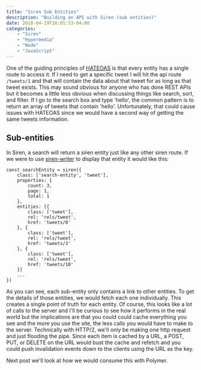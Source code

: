 ```yaml
---
title: "Siren Sub Entities"
description: "Building an API with Siren (sub entities)"
date: 2018-04-19T16:01:53-04:00
categories: 
    - "Siren"
    - "Hypermedia"
    - "Node"
    - "JavaScript"
---
```


One of the guiding principles of [HATEOAS](https://en.wikipedia.org/wiki/HATEOAS) is that every entity has a single route to access it. If I need to get a specific tweet I will hit the api route `/tweets/1` and that will contain the data about that tweet for as long as that tweet exists. This may sound obvious for anyone who has done REST APIs but it becomes a little less obvious when discussing things like search, sort, and filter. If I go to the search box and type 'hello', the common pattern is to return an array of tweets that contain 'hello'. Unfortunately, that could cause issues with HATEOAS since we would have a second way of getting the same tweets information.

## Sub-entities

In Siren, a search will return a siren entity just like any other siren route. If we were to use [siren-writer](https://github.com/dominicbarnes/node-siren-writer) to display that entity it would like this:

```
const searchEntity = siren({
    class: ['search-entity', 'tweet'],
    properties: {
        count: 3,
        page: 1,
        total: 1
    },
    entities: [{
        class: ['tweet'],
        rel: 'rels/tweet',
        href: 'tweets/0'
    }, {
        class: ['tweet'],
        rel: 'rels/tweet',
        href: 'tweets/3'
    }, {
        class: ['tweet'],
        rel: 'rels/tweet',
        href: 'tweets/10'
    }]
    ...
})
```

As you can see, each sub-entity only contains a link to other entities. To get the details of those entities, we would fetch each one individually. This creates a single point of truth for each entity. Of course, this looks like a lot of calls to the server and I'll be curious to see how it performs in the real world but the implications are that you could could cache everything you see and the more you use the site, the less calls you would have to make to the server. Technically with HTTP/2, we'll only be making one http request and just flooding the pipe. Since each item is cached by a URL, a POST, PUT, or DELETE on the URL would bust the cache and refetch and you could push invalidation events down to the clients using the URL as the key. 

Next post we'll look at how we would consume this with Polymer.